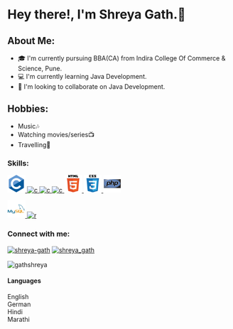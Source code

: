 ### <h1> Hey there!, I'm Shreya Gath.👋 </h1>


## About Me:

- 🎓 I'm currently pursuing BBA(CA) from Indira College Of Commerce & Science, Pune.
- 💻 I'm currently learning Java Development.
- 🤝 I'm looking to collaborate on Java Development.


##  Hobbies:
- Music🎶
- Watching movies/series📺
- Travelling🧳

<h3 align="left">Skills:</h3>
<p align="left"> <a href="https://www.cprogramming.com/" target="_blank"> <img src="https://raw.githubusercontent.com/devicons/devicon/master/icons/c/c-original.svg" alt="c" width="40" height="40"/> </a> 
<a href="https://isocpp.org/" target="_blank"> <img src="https://img.icons8.com/color/48/000000/c-plus-plus-logo.png" alt="c" width="40" height="40"/> </a>
<a href="https://www.java.com/" target="_blank"> <img src="https://findicons.com/files/icons/1007/crystal_like/128/java.png" alt="c" width="40" height="40"/> </a>
<a href="https://www.python.org/" target="_blank"> <img src="https://img.icons8.com/color/48/000000/python--v1.png" alt="c" width="40" height="40"/> </a>
<a href="https://www.w3.org/html/" target="_blank"> <img src="https://raw.githubusercontent.com/devicons/devicon/master/icons/html5/html5-original-wordmark.svg" alt="html5" width="40" height="40"/> </a> 
<a href="https://www.w3schools.com/css/" target="_blank"> <img src="https://raw.githubusercontent.com/devicons/devicon/master/icons/css3/css3-original-wordmark.svg" alt="css3" width="40" height="40"/> </a>
<a href="https://www.php.net" target="_blank"> <img src="https://raw.githubusercontent.com/devicons/devicon/master/icons/php/php-original.svg" alt="php" width="40" height="40"/> </a> </p>
<a href="https://www.mysql.com/" target="_blank"> <img src="https://raw.githubusercontent.com/devicons/devicon/master/icons/mysql/mysql-original-wordmark.svg" alt="mysql" width="40" height="40"/> </a> 
<a href="https://www.r-project.org/about.html"> <img src="https://www.r-project.org/logo/Rlogo.svg" alt="r" width="40" height="40"/> </a>

<h3 align="left">Connect with me:</h3>
<p align="left">
<a href="https://www.linkedin.com/in/shreya-gath" target="blank"><img align="center" src="https://cdn.jsdelivr.net/npm/simple-icons@3.0.1/icons/linkedin.svg" alt="shreya-gath" height="30" width="40" /></a>
<a href="https://instagram.com/shreya_gath" target="blank"><img align="center" src="https://cdn.jsdelivr.net/npm/simple-icons@3.0.1/icons/instagram.svg" alt="shreya_gath" height="30" width="40" /></a>
</p>


<p><img align="center" src="https://github-readme-stats.vercel.app/api/top-langs?username=gathshreya&show_icons=true&locale=en&layout=compact" alt="gathshreya" /></p>


<h4 align="left">Languages</h4>
English<br> German<br> Hindi<br> Marathi<br>



